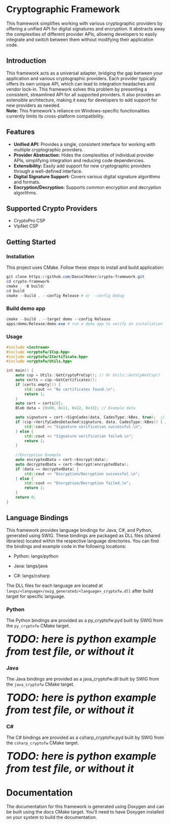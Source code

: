 # Cryptographic Framework

This framework simplifies working with various cryptographic providers by offering a unified API for digital signatures and encryption. It abstracts away the complexities of different provider APIs, allowing developers to easily integrate and switch between them without modifying their application code.

## Introduction

This framework acts as a universal adapter, bridging the gap between your application and various cryptographic providers. Each provider typically offers its own unique API, which can lead to integration headaches and vendor lock-in. This framework solves this problem by presenting a consistent, streamlined API for all supported providers. It also provides an extensible architecture, making it easy for developers to add support for new providers as needed.  
**Note:** This framework's reliance on Windows-specific functionalities currently limits its cross-platform compatibility.

## Features

* **Unified API:**  Provides a single, consistent interface for working with multiple cryptographic providers.
* **Provider Abstraction:**  Hides the complexities of individual provider APIs, simplifying integration and reducing code dependencies.
* **Extensibility:** Easily add support for new cryptographic providers through a well-defined interface.
* **Digital Signature Support:**  Covers various digital signature algorithms and formats.
* **Encryption/Decryption:** Supports common encryption and decryption algorithms.

## Supported Crypto Providers

* CryptoPro CSP
* VipNet CSP

## Getting Started

### Installation
This project uses CMake. Follow these steps to install and build application:
```powershell
git clone https://github.com/DanielReker/crypto-framework.git
cd crypto-framework
cmake . -B build/
cd build
cmake --build . --config Release # or --config Debug
```

### Build demo app
```powershell
cmake --build . --target demo --config Release
apps/demo/Release/demo.exe # run a demo app to verify an installation
```

### Usage
```c++
#include <iostream>
#include <cryptofw/ICsp.hpp>
#include <cryptofw/ICertificate.hpp>
#include <cryptofw/Utils.hpp>

int main() {
    auto csp = Utils::GetCryptoProCsp(); // Or Utils::GetVipNetCsp()
    auto certs = csp->GetCertificates();
    if (certs.empty()) {
        std::cout << "No certificates found.\n";
        return 1;
    }
    auto cert = certs[0];
    Blob data = {0x00, 0x11, 0x22, 0x33}; // Example data

    auto signature = cert->SignCades(data, CadesType::kBes, true);  // Create a detached CAdES-BES signature
    if (csp->VerifyCadesDetached(signature, data, CadesType::kBes)) { // And verify it
        std::cout << "Signature verification successful.\n";
    } else {
        std::cout << "Signature verification failed.\n";
        return 1;
    }
    
    //Encryption Example
    auto encryptedData = cert->Encrypt(data);
    auto decryptedData = cert->Decrypt(encryptedData);
    if (data == decryptedData) {
        std::cout << "Encryption/Decryption successful.\n";
    } else {
        std::cout << "Encryption/Decryption failed.\n";
        return 1;
    }
    return 0;
}
```

## Language Bindings

This framework provides language bindings for Java, C#, and Python, generated using SWIG. These bindings are packaged as DLL files (shared libraries) located within the respective language directories. You can find the bindings and example code in the following locations:

- Python: langs/python

- Java: langs/java

- C#: langs/csharp

The DLL files for each language are located at `langs/<language>/swig_generated/<language>_cryptofw.dll` after build target for specific language.

### Python

The Python bindings are provided as a py_cryptofw.pyd built by SWIG from the `py_cryptofw` CMake target. 

<font size="6"> ***TODO: here is python example from test file, or without it*** </font>

### Java

The Java bindings are provided as a java_cryptofw.dll built by SWIG from the `java_cryptofw` CMake target. 

<font size="6"> ***TODO: here is python example from test file, or without it*** </font>

### C#

The C# bindings are provided as a csharp_cryptofw.pyd built by SWIG from the `csharp_cryptofw` CMake target. 

<font size="6"> ***TODO: here is python example from test file, or without it*** </font>

# Documentation

The documentation for this framework is generated using Doxygen and can be built using the docs CMake target. You'll need to have Doxygen installed on your system to build the documentation.